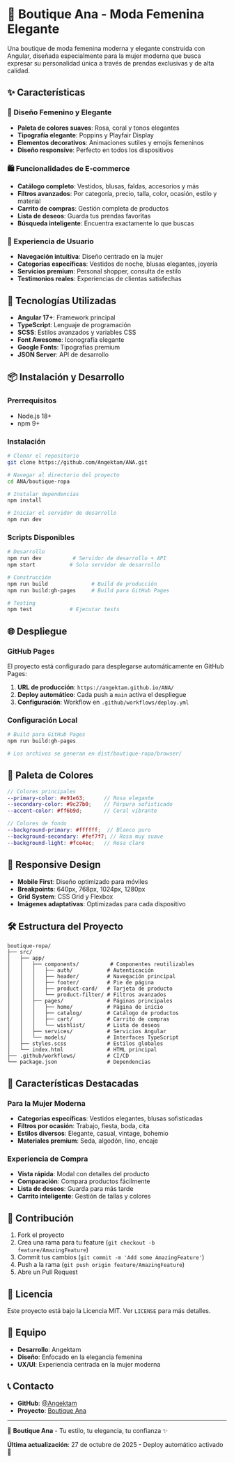 # 💖 Boutique Ana - Moda Femenina Elegante

Una boutique de moda femenina moderna y elegante construida con Angular, diseñada especialmente para la mujer moderna que busca expresar su personalidad única a través de prendas exclusivas y de alta calidad.

## ✨ Características

### 🎨 Diseño Femenino y Elegante
- **Paleta de colores suaves**: Rosa, coral y tonos elegantes
- **Tipografía elegante**: Poppins y Playfair Display
- **Elementos decorativos**: Animaciones sutiles y emojis femeninos
- **Diseño responsive**: Perfecto en todos los dispositivos

### 🛍️ Funcionalidades de E-commerce
- **Catálogo completo**: Vestidos, blusas, faldas, accesorios y más
- **Filtros avanzados**: Por categoría, precio, talla, color, ocasión, estilo y material
- **Carrito de compras**: Gestión completa de productos
- **Lista de deseos**: Guarda tus prendas favoritas
- **Búsqueda inteligente**: Encuentra exactamente lo que buscas

### 🎯 Experiencia de Usuario
- **Navegación intuitiva**: Diseño centrado en la mujer
- **Categorías específicas**: Vestidos de noche, blusas elegantes, joyería
- **Servicios premium**: Personal shopper, consulta de estilo
- **Testimonios reales**: Experiencias de clientas satisfechas

## 🚀 Tecnologías Utilizadas

- **Angular 17+**: Framework principal
- **TypeScript**: Lenguaje de programación
- **SCSS**: Estilos avanzados y variables CSS
- **Font Awesome**: Iconografía elegante
- **Google Fonts**: Tipografías premium
- **JSON Server**: API de desarrollo

## 📦 Instalación y Desarrollo

### Prerrequisitos
- Node.js 18+
- npm 9+

### Instalación
```bash
# Clonar el repositorio
git clone https://github.com/Angektam/ANA.git

# Navegar al directorio del proyecto
cd ANA/boutique-ropa

# Instalar dependencias
npm install

# Iniciar el servidor de desarrollo
npm run dev
```

### Scripts Disponibles
```bash
# Desarrollo
npm run dev          # Servidor de desarrollo + API
npm start           # Solo servidor de desarrollo

# Construcción
npm run build              # Build de producción
npm run build:gh-pages     # Build para GitHub Pages

# Testing
npm test            # Ejecutar tests
```

## 🌐 Despliegue

### GitHub Pages
El proyecto está configurado para desplegarse automáticamente en GitHub Pages:

1. **URL de producción**: `https://angektam.github.io/ANA/`
2. **Deploy automático**: Cada push a `main` activa el despliegue
3. **Configuración**: Workflow en `.github/workflows/deploy.yml`

### Configuración Local
```bash
# Build para GitHub Pages
npm run build:gh-pages

# Los archivos se generan en dist/boutique-ropa/browser/
```

## 🎨 Paleta de Colores

```scss
// Colores principales
--primary-color: #e91e63;      // Rosa elegante
--secondary-color: #9c27b0;    // Púrpura sofisticado
--accent-color: #ff6b9d;       // Coral vibrante

// Colores de fondo
--background-primary: #ffffff;  // Blanco puro
--background-secondary: #fef7f7; // Rosa muy suave
--background-light: #fce4ec;   // Rosa claro
```

## 📱 Responsive Design

- **Mobile First**: Diseño optimizado para móviles
- **Breakpoints**: 640px, 768px, 1024px, 1280px
- **Grid System**: CSS Grid y Flexbox
- **Imágenes adaptativas**: Optimizadas para cada dispositivo

## 🛠️ Estructura del Proyecto

```
boutique-ropa/
├── src/
│   ├── app/
│   │   ├── components/          # Componentes reutilizables
│   │   │   ├── auth/           # Autenticación
│   │   │   ├── header/         # Navegación principal
│   │   │   ├── footer/         # Pie de página
│   │   │   ├── product-card/   # Tarjeta de producto
│   │   │   └── product-filter/ # Filtros avanzados
│   │   ├── pages/              # Páginas principales
│   │   │   ├── home/           # Página de inicio
│   │   │   ├── catalog/        # Catálogo de productos
│   │   │   ├── cart/           # Carrito de compras
│   │   │   └── wishlist/       # Lista de deseos
│   │   ├── services/           # Servicios Angular
│   │   └── models/             # Interfaces TypeScript
│   ├── styles.scss             # Estilos globales
│   └── index.html              # HTML principal
├── .github/workflows/          # CI/CD
└── package.json                # Dependencias
```

## 🎯 Características Destacadas

### Para la Mujer Moderna
- **Categorías específicas**: Vestidos elegantes, blusas sofisticadas
- **Filtros por ocasión**: Trabajo, fiesta, boda, cita
- **Estilos diversos**: Elegante, casual, vintage, bohemio
- **Materiales premium**: Seda, algodón, lino, encaje

### Experiencia de Compra
- **Vista rápida**: Modal con detalles del producto
- **Comparación**: Compara productos fácilmente
- **Lista de deseos**: Guarda para más tarde
- **Carrito inteligente**: Gestión de tallas y colores

## 🤝 Contribución

1. Fork el proyecto
2. Crea una rama para tu feature (`git checkout -b feature/AmazingFeature`)
3. Commit tus cambios (`git commit -m 'Add some AmazingFeature'`)
4. Push a la rama (`git push origin feature/AmazingFeature`)
5. Abre un Pull Request

## 📄 Licencia

Este proyecto está bajo la Licencia MIT. Ver `LICENSE` para más detalles.

## 👥 Equipo

- **Desarrollo**: Angektam
- **Diseño**: Enfocado en la elegancia femenina
- **UX/UI**: Experiencia centrada en la mujer moderna

## 📞 Contacto

- **GitHub**: [@Angektam](https://github.com/Angektam)
- **Proyecto**: [Boutique Ana](https://github.com/Angektam/ANA)

---

💖 **Boutique Ana** - Tu estilo, tu elegancia, tu confianza ✨

**Última actualización**: 27 de octubre de 2025 - Deploy automático activado 🚀